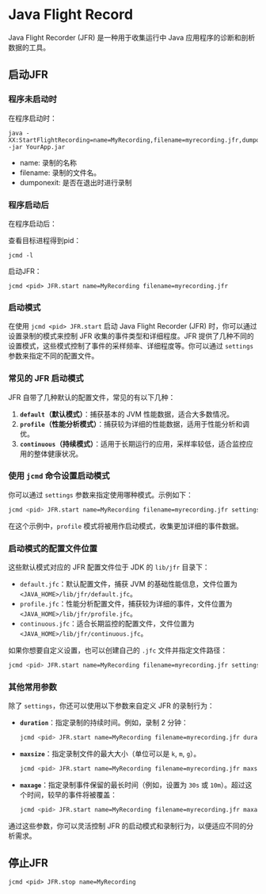 # Java Flight Record
Java Flight Recorder (JFR) 是一种用于收集运行中 Java 应用程序的诊断和剖析数据的工具。

## 启动JFR
### 程序未启动时
在程序启动时：
```shell
java -XX:StartFlightRecording=name=MyRecording,filename=myrecording.jfr,dumponexit=true -jar YourApp.jar
```
- name: 录制的名称
- filename: 录制的文件名。
- dumponexit: 是否在退出时进行录制

### 程序启动后
在程序启动后：

查看目标进程得到pid：
```shell
jcmd -l
```

启动JFR：
```shell
jcmd <pid> JFR.start name=MyRecording filename=myrecording.jfr
```

### 启动模式
在使用 `jcmd <pid> JFR.start` 启动 Java Flight Recorder (JFR) 时，你可以通过设置录制的模式来控制 JFR 收集的事件类型和详细程度。JFR 提供了几种不同的设置模式，这些模式控制了事件的采样频率、详细程度等。你可以通过 `settings` 参数来指定不同的配置文件。

### 常见的 JFR 启动模式
JFR 自带了几种默认的配置文件，常见的有以下几种：

1. **`default`（默认模式）**：捕获基本的 JVM 性能数据，适合大多数情况。
2. **`profile`（性能分析模式）**：捕获较为详细的性能数据，适用于性能分析和调优。
3. **`continuous`（持续模式）**：适用于长期运行的应用，采样率较低，适合监控应用的整体健康状况。

### 使用 `jcmd` 命令设置启动模式
你可以通过 `settings` 参数来指定使用哪种模式。示例如下：

```bash
jcmd <pid> JFR.start name=MyRecording filename=myrecording.jfr settings=profile
```

在这个示例中，`profile` 模式将被用作启动模式，收集更加详细的事件数据。

### 启动模式的配置文件位置
这些默认模式对应的 JFR 配置文件位于 JDK 的 `lib/jfr` 目录下：

- `default.jfc`：默认配置文件，捕获 JVM 的基础性能信息，文件位置为 `<JAVA_HOME>/lib/jfr/default.jfc`。
- `profile.jfc`：性能分析配置文件，捕获较为详细的事件，文件位置为 `<JAVA_HOME>/lib/jfr/profile.jfc`。
- `continuous.jfc`：适合长期监控的配置文件，文件位置为 `<JAVA_HOME>/lib/jfr/continuous.jfc`。

如果你想要自定义设置，也可以创建自己的 `.jfc` 文件并指定文件路径：

```bash
jcmd <pid> JFR.start name=MyRecording filename=myrecording.jfr settings=/path/to/your/custom_settings.jfc
```

### 其他常用参数

除了 `settings`，你还可以使用以下参数来自定义 JFR 的录制行为：

- **`duration`**：指定录制的持续时间。例如，录制 2 分钟：
  ```bash
  jcmd <pid> JFR.start name=MyRecording filename=myrecording.jfr duration=2m
  ```

- **`maxsize`**：指定录制文件的最大大小（单位可以是 `k`, `m`, `g`）。
  ```bash
  jcmd <pid> JFR.start name=MyRecording filename=myrecording.jfr maxsize=100m
  ```

- **`maxage`**：指定录制事件保留的最长时间（例如，设置为 `30s` 或 `10m`）。超过这个时间，较早的事件将被覆盖：
  ```bash
  jcmd <pid> JFR.start name=MyRecording filename=myrecording.jfr maxage=10m
  ```

通过这些参数，你可以灵活控制 JFR 的启动模式和录制行为，以便适应不同的分析需求。

## 停止JFR
```shell
jcmd <pid> JFR.stop name=MyRecording
```

